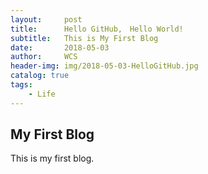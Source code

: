 ```yaml
---
layout:     post
title:      Hello GitHub,　Hello World!
subtitle:   This is My First Blog
date:       2018-05-03
author:     WCS
header-img: img/2018-05-03-HelloGitHub.jpg
catalog: true
tags:
    - Life
---
```


## My First Blog
This is my first blog.


